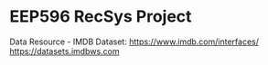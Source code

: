 # EEP596 RecSys Project
 
Data Resource - IMDB Dataset:
https://www.imdb.com/interfaces/
https://datasets.imdbws.com